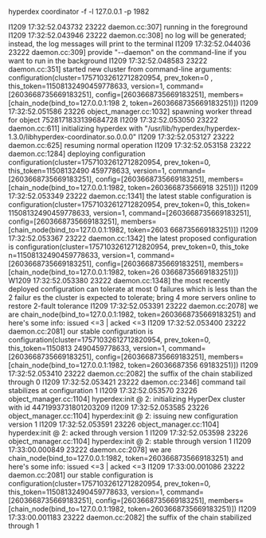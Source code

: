 hyperdex coordinator -f -l 127.0.0.1 -p 1982

I1209 17:32:52.043732 23222 daemon.cc:307] running in the foreground
I1209 17:32:52.043946 23222 daemon.cc:308] no log will be generated; instead, the log messages will print to the terminal
I1209 17:32:52.044036 23222 daemon.cc:309] provide "--daemon" on the command-line if you want to run in the background
I1209 17:32:52.048583 23222 daemon.cc:351] started new cluster from command-line arguments: configuration(cluster=17571032612712820954, prev_token=0                                                                            , this_token=11508132490459778633, version=1, command=[2603668735669183251], config=[2603668735669183251], members=[chain_node(bind_to=127.0.0.1:198                                                                            2, token=2603668735669183251)])
I1209 17:32:52.051586 23226 object_manager.cc:1032] spawning worker thread for object 7528171833139684728
I1209 17:32:52.053050 23222 daemon.cc:611] initializing hyperdex with "/usr/lib/hyperdex/hyperdex-1.3.0/libhyperdex-coordinator.so.0.0.0"
I1209 17:32:52.053127 23222 daemon.cc:625] resuming normal operation
I1209 17:32:52.053158 23222 daemon.cc:1284] deploying configuration configuration(cluster=17571032612712820954, prev_token=0, this_token=11508132490                                                                            459778633, version=1, command=[2603668735669183251], config=[2603668735669183251], members=[chain_node(bind_to=127.0.0.1:1982, token=260366873566918                                                                            3251)])
I1209 17:32:52.053349 23222 daemon.cc:1341] the latest stable configuration is configuration(cluster=17571032612712820954, prev_token=0, this_token=                                                                            11508132490459778633, version=1, command=[2603668735669183251], config=[2603668735669183251], members=[chain_node(bind_to=127.0.0.1:1982, token=2603                                                                            668735669183251)])
I1209 17:32:52.053367 23222 daemon.cc:1342] the latest proposed configuration is configuration(cluster=17571032612712820954, prev_token=0, this_toke                                                                            n=11508132490459778633, version=1, command=[2603668735669183251], config=[2603668735669183251], members=[chain_node(bind_to=127.0.0.1:1982, token=26                                                                            03668735669183251)])
W1209 17:32:52.053380 23222 daemon.cc:1348] the most recently deployed configuration can tolerate at most 0 failures which is less than the 2 failur                                                                            es the cluster is expected to tolerate; bring 4 more servers online to restore 2-fault tolerance
I1209 17:32:52.053391 23222 daemon.cc:2078] we are chain_node(bind_to=127.0.0.1:1982, token=2603668735669183251) and here's some info: issued <=3 |                                                                             acked <=3
I1209 17:32:52.053400 23222 daemon.cc:2081] our stable configuration is configuration(cluster=17571032612712820954, prev_token=0, this_token=1150813                                                                            2490459778633, version=1, command=[2603668735669183251], config=[2603668735669183251], members=[chain_node(bind_to=127.0.0.1:1982, token=26036687356                                                                            69183251)])
I1209 17:32:52.053410 23222 daemon.cc:2082] the suffix of the chain stabilized through 0
I1209 17:32:52.053421 23222 daemon.cc:2346] command tail stabilizes at configuration 1
I1209 17:32:52.053570 23226 object_manager.cc:1104] hyperdex:init @ 2: initializing HyperDex cluster with id 4471993731801203209
I1209 17:32:52.053585 23226 object_manager.cc:1104] hyperdex:init @ 2: issuing new configuration version 1
I1209 17:32:52.053591 23226 object_manager.cc:1104] hyperdex:init @ 2: acked through version 1
I1209 17:32:52.053598 23226 object_manager.cc:1104] hyperdex:init @ 2: stable through version 1
I1209 17:33:00.000849 23222 daemon.cc:2078] we are chain_node(bind_to=127.0.0.1:1982, token=2603668735669183251) and here's some info: issued <=3 | acked <=3
I1209 17:33:00.001086 23222 daemon.cc:2081] our stable configuration is configuration(cluster=17571032612712820954, prev_token=0, this_token=11508132490459778633, version=1, command=[2603668735669183251], config=[2603668735669183251], members=[chain_node(bind_to=127.0.0.1:1982, token=2603668735669183251)])
I1209 17:33:00.001183 23222 daemon.cc:2082] the suffix of the chain stabilized through 1
